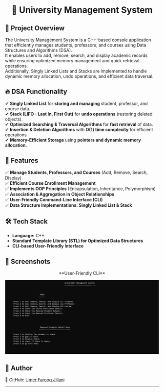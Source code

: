 ### <h1 align="center">📌 University Management System</h1>

## 📖 Project Overview  
The University Management System is a C++-based console application that efficiently manages students, professors, and courses using Data Structures and Algorithms (DSA).  
It enables users to add, remove, search, and display academic records while ensuring optimized memory management and quick retrieval operations.  
Additionally, Singly Linked Lists and Stacks are implemented to handle dynamic memory allocation, undo operations, and efficient data traversal.

## 🔥 DSA Functionality  
✔ **Singly Linked List** for **storing and managing** student, professor, and course data.  
✔ **Stack (LIFO - Last In, First Out)** for **undo operations** (restoring deleted objects).  
✔ **Optimized Searching & Traversal Algorithms** for **fast retrieval** of data.  
✔ **Insertion & Deletion Algorithms** with **O(1) time complexity** for efficient operations.  
✔ **Memory-Efficient Storage** using **pointers and dynamic memory allocation.**  

## 🚀 Features  
✅ **Manage Students, Professors, and Courses** (Add, Remove, Search, Display)  
✅ **Efficient Course Enrollment Management**  
✅ **Implements OOP Principles** (Encapsulation, Inheritance, Polymorphism)  
✅ **Association & Aggregation in Object Relationships**  
✅ **User-Friendly Command-Line Interface (CLI)**  
✅ **Data Structure Implementations: Singly Linked List & Stack**  

## 🛠️ Tech Stack  
- **Language:** C++  
- **Standard Template Library (STL) for Optimized Data Structures**  
- **CLI-based User-Friendly Interface**  


## 📸 Screenshots  
<p align="center"> **User-Friendly CLI** </p> 
  <img src="assets/images/CLI.png" alt="CLI Screenshot">  

## 📌 Author
🔗 GitHub: [Umer Farooq Jillani](https://github.com/UmerFarooqJillani)  

---
